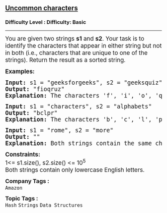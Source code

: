 <h2><a href="https://www.geeksforgeeks.org/problems/uncommon-characters4932/1?page=3&difficulty=Basic&sortBy=submissions">Uncommon characters</a></h2><h3>Difficulty Level : Difficulty: Basic</h3><hr><div class="problems_problem_content__Xm_eO"><p><span style="font-size: 14pt;">You are given two strings <strong>s1</strong> and <strong>s2</strong>. Your task is to identify the characters that appear in either string but not in both (i.e., characters that are unique to one of the strings). Return the result as a sorted string.</span></p>
<p><span style="font-size: 14pt;"><strong>Examples:</strong></span></p>
<pre><span style="font-size: 14pt;"><strong>Input: </strong>s1 = "geeksforgeeks", s2 = "geeksquiz"
<strong>Output: </strong>"fioqruz"
<strong>Explanation: </strong>The characters 'f', 'i', 'o', 'q', 'r', 'u', and 'z' are present in either s1 or s2, but not in both.</span></pre>
<pre><span style="font-size: 14pt;"><strong>Input:</strong> s1 = "characters", s2 = "alphabets"
<strong>Output:</strong> "bclpr"
<strong>Explanation: </strong>The characters 'b', 'c', 'l', 'p', and 'r' are present in either s1 or s2, but not in both.</span></pre>
<pre><span style="font-size: 14pt;"><strong>Input:</strong> s1 = "rome", s2 = "more"
<strong>Output:</strong> ""
<strong>Explanation: </strong>Both strings contain the same characters, so there are no unique characters. The output is an empty string.</span></pre>
<p><span style="font-size: 14pt;"><strong>Constraints:</strong><br>1&lt;= s1.size(), s2.size() &lt;= 10<sup>5<br></sup>Both strings contain only lowercase English letters.</span></p></div><p><span style=font-size:18px><strong>Company Tags : </strong><br><code>Amazon</code>&nbsp;<br><p><span style=font-size:18px><strong>Topic Tags : </strong><br><code>Hash</code>&nbsp;<code>Strings</code>&nbsp;<code>Data Structures</code>&nbsp;